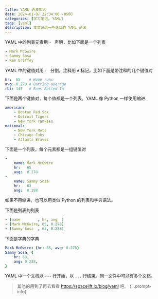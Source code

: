 ```yaml
---
title: YAML 语法笔记
date: 2024-01-07 22:34:00 -0500
categories: [学习笔记, YAML]
tags: [yaml]
description: 本文记录一些基础的 YAML 语法
---
```


YAML 中的列表元素用 `- ` 声明，比如下面是一个列表

```yaml
- Mark McGwire
- Sammy Sosa
- Ken Griffey
```

YAML 中的键值对用 `: ` 分割，注释用 `#` 标记，比如下面是带注释的几个键值对

```yaml
hr:  65    # Home runs
avg: 0.278 # Batting average
rbi: 147   # Runs Batted In
```

下面是两个键值对，每个值都是一个列表，YAML 像 Python 一样使用缩进

```yaml
american:
    - Boston Red Sox
    - Detroit Tigers
    - New York Yankees
national:
    - New York Mets
    - Chicago Cubs
    - Atlanta Braves
```

下面是一个列表，每个元素都是一组键值对

```yaml
-
    name: Mark McGwire
    hr:   65
    avg:  0.278
-
    name: Sammy Sosa
    hr:   63
    avg:  0.288
```

如果不用缩进，也可以用类似 Python 的列表和字典语法。

下面是列表的列表

```yaml
- [name        , hr, avg  ]
- [Mark McGwire, 65, 0.278]
- [Sammy Sosa  , 63, 0.288]
```

下面是字典的字典

```yaml
Mark McGwire: {hr: 65, avg: 0.278}
Sammy Sosa: {
    hr: 63,
    avg: 0.288,
}
```

YAML 中一个文档以 `---` 行开始，以 `...` 行结束。同一文件中可以有多个文档。

> 其他的用到了再去看看 https://spacelift.io/blog/yaml 吧。
{: .prompt-info}
